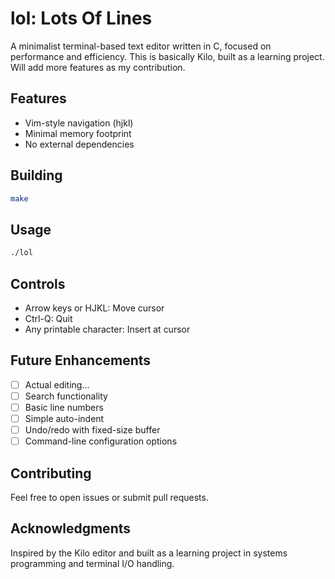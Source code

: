 # lol: Lots Of Lines

A minimalist terminal-based text editor written in C, focused on performance and efficiency.
This is basically Kilo, built as a learning project. Will add more features as my contribution.

## Features

- Vim-style navigation (hjkl)
- Minimal memory footprint
- No external dependencies

## Building

```bash
make
```

## Usage

```bash
./lol
```

## Controls

- Arrow keys or HJKL: Move cursor
- Ctrl-Q: Quit
- Any printable character: Insert at cursor

## Future Enhancements

- [ ] Actual editing...
- [ ] Search functionality
- [ ] Basic line numbers
- [ ] Simple auto-indent
- [ ] Undo/redo with fixed-size buffer
- [ ] Command-line configuration options

## Contributing

Feel free to open issues or submit pull requests.

## Acknowledgments

Inspired by the Kilo editor and built as a learning project in systems programming and terminal I/O handling.

